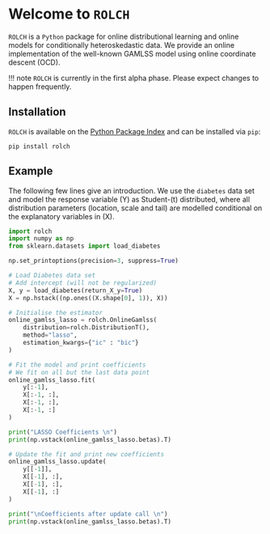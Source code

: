 # Welcome to `ROLCH`

`ROLCH` is a `Python` package for online distributional learning and online models for conditionally heteroskedastic data. We provide an online implementation of the well-known GAMLSS model using online coordinate descent (OCD).

!!! note
    `ROLCH` is currently in the first alpha phase. Please expect changes to happen frequently.

## Installation

`ROLCH` is available on the [Python Package Index](https://pypi.org/project/rolch/) and can be installed via `pip`:

```shell
pip install rolch
```

## Example

The following few lines give an introduction. We use the `diabetes` data set and model the response variable \(Y\) as Student-\(t\) distributed, where all distribution parameters (location, scale and tail) are modelled conditional on the explanatory variables in \(X\).


```python
import rolch
import numpy as np
from sklearn.datasets import load_diabetes

np.set_printoptions(precision=3, suppress=True)

# Load Diabetes data set
# Add intercept (will not be regularized)
X, y = load_diabetes(return_X_y=True)
X = np.hstack((np.ones((X.shape[0], 1)), X))

# Initialise the estimator
online_gamlss_lasso = rolch.OnlineGamlss(
    distribution=rolch.DistributionT(), 
    method="lasso", 
    estimation_kwargs={"ic" : "bic"}
)

# Fit the model and print coefficients
# We fit on all but the last data point
online_gamlss_lasso.fit(
    y[:-1], 
    X[:-1, :], 
    X[:-1, :], 
    X[:-1, :]
)

print("LASSO Coefficients \n")
print(np.vstack(online_gamlss_lasso.betas).T)

# Update the fit and print new coefficients
online_gamlss_lasso.update(
    y[[-1]], 
    X[[-1], :], 
    X[[-1], :], 
    X[[-1], :]
)

print("\nCoefficients after update call \n")
print(np.vstack(online_gamlss_lasso.betas).T)
```
